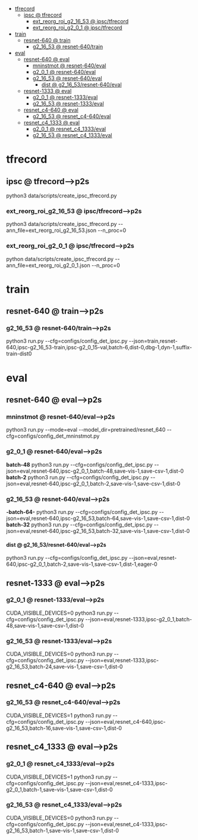 <!-- MarkdownTOC -->

- [tfrecord](#tfrecor_d_)
    - [ipsc       @ tfrecord](#ipsc___tfrecord_)
        - [ext_reorg_roi_g2_16_53       @ ipsc/tfrecord](#ext_reorg_roi_g2_16_53___ipsc_tfrecor_d_)
        - [ext_reorg_roi_g2_0_1       @ ipsc/tfrecord](#ext_reorg_roi_g2_0_1___ipsc_tfrecor_d_)
- [train](#train_)
    - [resnet-640       @ train](#resnet_640___trai_n_)
        - [g2_16_53       @ resnet-640/train](#g2_16_53___resnet_640_train_)
- [eval](#eva_l_)
    - [resnet-640       @ eval](#resnet_640___eval_)
        - [mninstmot       @ resnet-640/eval](#mninstmot___resnet_640_eva_l_)
        - [g2_0_1       @ resnet-640/eval](#g2_0_1___resnet_640_eva_l_)
        - [g2_16_53       @ resnet-640/eval](#g2_16_53___resnet_640_eva_l_)
            - [dist       @ g2_16_53/resnet-640/eval](#dist___g2_16_53_resnet_640_eval_)
    - [resnet-1333       @ eval](#resnet_1333___eval_)
        - [g2_0_1       @ resnet-1333/eval](#g2_0_1___resnet_1333_eval_)
        - [g2_16_53       @ resnet-1333/eval](#g2_16_53___resnet_1333_eval_)
    - [resnet_c4-640       @ eval](#resnet_c4_640___eval_)
        - [g2_16_53       @ resnet_c4-640/eval](#g2_16_53___resnet_c4_640_eval_)
    - [resnet_c4_1333       @ eval](#resnet_c4_1333___eval_)
        - [g2_0_1       @ resnet_c4_1333/eval](#g2_0_1___resnet_c4_1333_eva_l_)
        - [g2_16_53       @ resnet_c4_1333/eval](#g2_16_53___resnet_c4_1333_eva_l_)

<!-- /MarkdownTOC -->

<a id="tfrecor_d_"></a>
# tfrecord
<a id="ipsc___tfrecord_"></a>
## ipsc       @ tfrecord-->p2s
python3 data/scripts/create_ipsc_tfrecord.py
<a id="ext_reorg_roi_g2_16_53___ipsc_tfrecor_d_"></a>
### ext_reorg_roi_g2_16_53       @ ipsc/tfrecord-->p2s
python3 data/scripts/create_ipsc_tfrecord.py --ann_file=ext_reorg_roi_g2_16_53.json --n_proc=0
<a id="ext_reorg_roi_g2_0_1___ipsc_tfrecor_d_"></a>
### ext_reorg_roi_g2_0_1       @ ipsc/tfrecord-->p2s
python data/scripts/create_ipsc_tfrecord.py --ann_file=ext_reorg_roi_g2_0_1.json --n_proc=0
<a id="hello___ext_reorg_roi_g2_0_1_ipsc_nazi_o_"></a>

<a id="train_"></a>
# train
<a id="resnet_640___trai_n_"></a>
## resnet-640       @ train-->p2s
<a id="g2_16_53___resnet_640_train_"></a>
### g2_16_53       @ resnet-640/train-->p2s
python3 run.py --cfg=configs/config_det_ipsc.py  --json=train,resnet-640,ipsc-g2_16_53-train,ipsc-g2_0_15-val,batch-6,dist-0,dbg-1,dyn-1,suffix-train-dist0

<a id="eva_l_"></a>
# eval
<a id="resnet_640___eval_"></a>
## resnet-640       @ eval-->p2s
<a id="mninstmot___resnet_640_eva_l_"></a>
### mninstmot       @ resnet-640/eval-->p2s
python3 run.py --mode=eval --model_dir=pretrained/resnet_640 --cfg=configs/config_det_mninstmot.py

<a id="g2_0_1___resnet_640_eva_l_"></a>
### g2_0_1       @ resnet-640/eval-->p2s
__batch-48__
python3 run.py --cfg=configs/config_det_ipsc.py  --json=eval,resnet-640,ipsc-g2_0_1,batch-48,save-vis-1,save-csv-1,dist-0
__batch-2__
python3 run.py --cfg=configs/config_det_ipsc.py  --json=eval,resnet-640,ipsc-g2_0_1,batch-2,save-vis-1,save-csv-1,dist-0
<a id="g2_16_53___resnet_640_eva_l_"></a>
### g2_16_53       @ resnet-640/eval-->p2s
__-batch-64-__
python3 run.py --cfg=configs/config_det_ipsc.py  --json=eval,resnet-640,ipsc-g2_16_53,batch-64,save-vis-1,save-csv-1,dist-0
__batch-32__
python3 run.py --cfg=configs/config_det_ipsc.py  --json=eval,resnet-640,ipsc-g2_16_53,batch-32,save-vis-1,save-csv-1,dist-0

<a id="dist___g2_16_53_resnet_640_eval_"></a>
#### dist       @ g2_16_53/resnet-640/eval-->p2s
python3 run.py --cfg=configs/config_det_ipsc.py  --json=eval,resnet-640,ipsc-g2_0_1,batch-2,save-vis-1,save-csv-1,dist-1,eager-0

<a id="resnet_1333___eval_"></a>
## resnet-1333       @ eval-->p2s
<a id="g2_0_1___resnet_1333_eval_"></a>
### g2_0_1       @ resnet-1333/eval-->p2s
CUDA_VISIBLE_DEVICES=0 python3 run.py --cfg=configs/config_det_ipsc.py  --json=eval,resnet-1333,ipsc-g2_0_1,batch-48,save-vis-1,save-csv-1,dist-0
<a id="g2_16_53___resnet_1333_eval_"></a>
### g2_16_53       @ resnet-1333/eval-->p2s
CUDA_VISIBLE_DEVICES=0 python3 run.py --cfg=configs/config_det_ipsc.py  --json=eval,resnet-1333,ipsc-g2_16_53,batch-24,save-vis-1,save-csv-1,dist-0

<a id="resnet_c4_640___eval_"></a>
## resnet_c4-640       @ eval-->p2s
<a id="g2_16_53___resnet_c4_640_eval_"></a>
### g2_16_53       @ resnet_c4-640/eval-->p2s
CUDA_VISIBLE_DEVICES=1 python3 run.py --cfg=configs/config_det_ipsc.py  --json=eval,resnet_c4-640,ipsc-g2_16_53,batch-16,save-vis-1,save-csv-1,dist-0

<a id="resnet_c4_1333___eval_"></a>
## resnet_c4_1333       @ eval-->p2s
<a id="g2_0_1___resnet_c4_1333_eva_l_"></a>
### g2_0_1       @ resnet_c4_1333/eval-->p2s
CUDA_VISIBLE_DEVICES=1 python3 run.py --cfg=configs/config_det_ipsc.py  --json=eval,resnet_c4-1333,ipsc-g2_0_1,batch-1,save-vis-1,save-csv-1,dist-0
<a id="g2_16_53___resnet_c4_1333_eva_l_"></a>
### g2_16_53       @ resnet_c4_1333/eval-->p2s
CUDA_VISIBLE_DEVICES=0 python3 run.py --cfg=configs/config_det_ipsc.py  --json=eval,resnet_c4-1333,ipsc-g2_16_53,batch-1,save-vis-1,save-csv-1,dist-0


